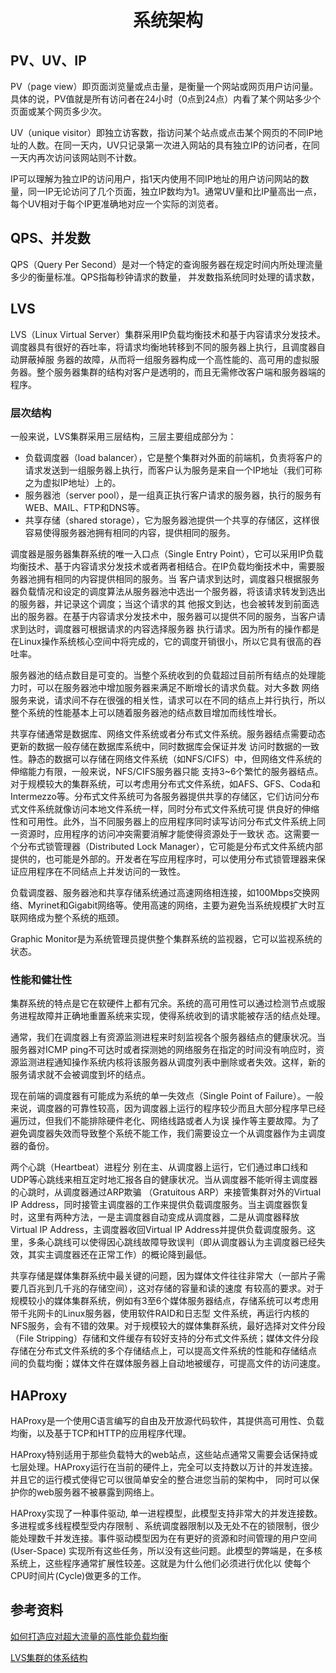 <h1 align="center"> 系统架构 </h1>

PV、UV、IP
-

PV（page view）即页面浏览量或点击量，是衡量一个网站或网页用户访问量。具体的说，PV值就是所有访问者在24小时（0点到24点）内看了某个网站多少个页面或某个网页多少次。

UV（unique visitor）即独立访客数，指访问某个站点或点击某个网页的不同IP地址的人数。在同一天内，UV只记录第一次进入网站的具有独立IP的访问者，在同一天内再次访问该网站则不计数。

IP可以理解为独立IP的访问用户，指1天内使用不同IP地址的用户访问网站的数量，同一IP无论访问了几个页面，独立IP数均为1。通常UV量和比IP量高出一点，每个UV相对于每个IP更准确地对应一个实际的浏览者。

QPS、并发数
-

QPS（Query Per Second）是对一个特定的查询服务器在规定时间内所处理流量多少的衡量标准。QPS指每秒钟请求的数量， 并发数指系统同时处理的请求数，

LVS
-

LVS（Linux Virtual Server）集群采用IP负载均衡技术和基于内容请求分发技术。调度器具有很好的吞吐率，将请求均衡地转移到不同的服务器上执行，且调度器自动屏蔽掉服 务器的故障，从而将一组服务器构成一个高性能的、高可用的虚拟服务器。整个服务器集群的结构对客户是透明的，而且无需修改客户端和服务器端的程序。

### 层次结构

一般来说，LVS集群采用三层结构，三层主要组成部分为：

- 负载调度器（load balancer），它是整个集群对外面的前端机，负责将客户的请求发送到一组服务器上执行，而客户认为服务是来自一个IP地址（我们可称之为虚拟IP地址）上的。
- 服务器池（server pool），是一组真正执行客户请求的服务器，执行的服务有WEB、MAIL、FTP和DNS等。
- 共享存储（shared storage），它为服务器池提供一个共享的存储区，这样很容易使得服务器池拥有相同的内容，提供相同的服务。

调度器是服务器集群系统的唯一入口点（Single Entry Point），它可以采用IP负载均衡技术、基于内容请求分发技术或者两者相结合。在IP负载均衡技术中，需要服务器池拥有相同的内容提供相同的服务。当 客户请求到达时，调度器只根据服务器负载情况和设定的调度算法从服务器池中选出一个服务器，将该请求转发到选出的服务器，并记录这个调度；当这个请求的其 他报文到达，也会被转发到前面选出的服务器。在基于内容请求分发技术中，服务器可以提供不同的服务，当客户请求到达时，调度器可根据请求的内容选择服务器 执行请求。因为所有的操作都是在Linux操作系统核心空间中将完成的，它的调度开销很小，所以它具有很高的吞吐率。

服务器池的结点数目是可变的。当整个系统收到的负载超过目前所有结点的处理能力时，可以在服务器池中增加服务器来满足不断增长的请求负载。对大多数 网络服务来说，请求间不存在很强的相关性，请求可以在不同的结点上并行执行，所以整个系统的性能基本上可以随着服务器池的结点数目增加而线性增长。

共享存储通常是数据库、网络文件系统或者分布式文件系统。服务器结点需要动态更新的数据一般存储在数据库系统中，同时数据库会保证并发 访问时数据的一致性。静态的数据可以存储在网络文件系统（如NFS/CIFS）中，但网络文件系统的伸缩能力有限，一般来说，NFS/CIFS服务器只能 支持3~6个繁忙的服务器结点。对于规模较大的集群系统，可以考虑用分布式文件系统，如AFS、GFS、Coda和 Intermezzo等。分布式文件系统可为各服务器提供共享的存储区，它们访问分布式文件系统就像访问本地文件系统一样，同时分布式文件系统可提 供良好的伸缩性和可用性。此外，当不同服务器上的应用程序同时读写访问分布式文件系统上同一资源时，应用程序的访问冲突需要消解才能使得资源处于一致状 态。这需要一个分布式锁管理器（Distributed Lock Manager），它可能是分布式文件系统内部提供的，也可能是外部的。开发者在写应用程序时，可以使用分布式锁管理器来保证应用程序在不同结点上并发访问的一致性。

负载调度器、服务器池和共享存储系统通过高速网络相连接，如100Mbps交换网络、Myrinet和Gigabit网络等。使用高速的网络，主要为避免当系统规模扩大时互联网络成为整个系统的瓶颈。

Graphic Monitor是为系统管理员提供整个集群系统的监视器，它可以监视系统的状态。

### 性能和健壮性

集群系统的特点是它在软硬件上都有冗余。系统的高可用性可以通过检测节点或服务进程故障并正确地重置系统来实现，使得系统收到的请求能被存活的结点处理。

通常，我们在调度器上有资源监测进程来时刻监视各个服务器结点的健康状况。当服务器对ICMP ping不可达时或者探测她的网络服务在指定的时间没有响应时，资源监测进程通知操作系统内核将该服务器从调度列表中删除或者失效。这样，新的服务请求就不会被调度到坏的结点。

现在前端的调度器有可能成为系统的单一失效点（Single Point of Failure）。一般来说，调度器的可靠性较高，因为调度器上运行的程序较少而且大部分程序早已经遍历过，但我们不能排除硬件老化、网络线路或者人为误 操作等主要故障。为了避免调度器失效而导致整个系统不能工作，我们需要设立一个从调度器作为主调度器的备份。

两个心跳（Heartbeat）进程分 别在主、从调度器上运行，它们通过串口线和UDP等心跳线来相互定时地汇报各自的健康状况。当从调度器不能听得主调度器的心跳时，从调度器通过ARP欺骗 （Gratuitous ARP）来接管集群对外的Virtual IP Address，同时接管主调度器的工作来提供负载调度服务。当主调度器恢复时，这里有两种方法，一是主调度器自动变成从调度器，二是从调度器释放 Virtual IP Address，主调度器收回Virtual IP Address并提供负载调度服务。这里，多条心跳线可以使得因心跳线故障导致误判（即从调度器认为主调度器已经失效，其实主调度器还在正常工作）的概论降到最低。

共享存储是媒体集群系统中最关键的问题，因为媒体文件往往非常大（一部片子需要几百兆到几千兆的存储空间），这对存储的容量和读的速度 有较高的要求。对于规模较小的媒体集群系统，例如有3至6个媒体服务器结点，存储系统可以考虑用带千兆网卡的Linux服务器，使用软件RAID和日志型 文件系统，再运行内核的NFS服务，会有不错的效果。对于规模较大的媒体集群系统，最好选择对文件分段（File Stripping）存储和文件缓存有较好支持的分布式文件系统；媒体文件分段存储在分布式文件系统的多个存储结点上，可以提高文件系统的性能和存储结点 间的负载均衡；媒体文件在媒体服务器上自动地被缓存，可提高文件的访问速度。

HAProxy
-

HAProxy是一个使用C语言编写的自由及开放源代码软件，其提供高可用性、负载均衡，以及基于TCP和HTTP的应用程序代理。

HAProxy特别适用于那些负载特大的web站点，这些站点通常又需要会话保持或七层处理。HAProxy运行在当前的硬件上，完全可以支持数以万计的并发连接。并且它的运行模式使得它可以很简单安全的整合进您当前的架构中， 同时可以保护你的web服务器不被暴露到网络上。

HAProxy实现了一种事件驱动, 单一进程模型，此模型支持非常大的并发连接数。多进程或多线程模型受内存限制 、系统调度器限制以及无处不在的锁限制，很少能处理数千并发连接。事件驱动模型因为在有更好的资源和时间管理的用户空间(User-Space) 实现所有这些任务，所以没有这些问题。此模型的弊端是，在多核系统上，这些程序通常扩展性较差。这就是为什么他们必须进行优化以 使每个CPU时间片(Cycle)做更多的工作。

参考资料
-

<a href="http://www.dataguru.cn/article-12346-1.html" target="_blank">如何打造应对超大流量的高性能负载均衡</a>

<a href="http://www.linuxvirtualserver.org/zh/lvs2.html" target="_blank">LVS集群的体系结构</a>


